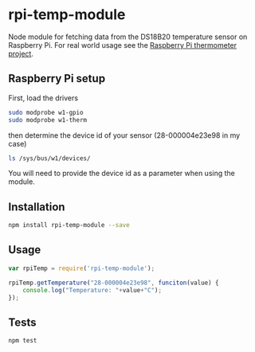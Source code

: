 rpi-temp-module
=========

Node module for fetching data from the DS18B20 temperature sensor on Raspberry Pi. For real world usage see the [Raspberry Pi thermometer project](https://github.com/igorkulman/rpi-thermometer).

## Raspberry Pi setup

First, load the drivers

```bash
sudo modprobe w1-gpio  
sudo modprobe w1-therm
```

then determine the device id of your sensor (28-000004e23e98 in my case) 

```bash
ls /sys/bus/w1/devices/   
```

You will need to provide the device id as a parameter when using the module.

## Installation

```bash
npm install rpi-temp-module --save
```

## Usage

```javascript
var rpiTemp = require('rpi-temp-module');

rpiTemp.getTemperature("28-000004e23e98", funciton(value) {    
    console.log("Temperature: "+value+"C");    
});    
```

## Tests

```bash
npm test
```
